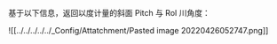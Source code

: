 基于以下信息，返回以度计量的斜面 Pitch 与 Rol 川角度：

![[../../../../../_Config/Attatchment/Pasted image 20220426052747.png]]